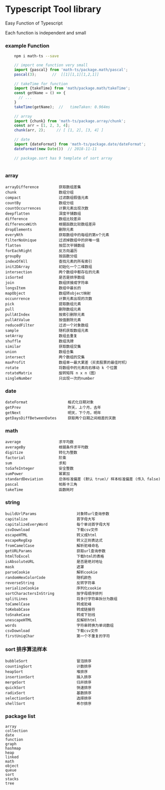 # Typescript Tool library

Easy Function of Typescript

Each function is independent and small
    
### example Function

```bash
    npm i math-ts --save

```
        
```typescript
    // import one function very small
    import {pascal} from 'math-ts/package.math/pascal';
    pascal(3);       //  [[1][1,1][1,2,1]]
    
    // takeTime for function
    import {takeTime} from 'math/package.math/takeTime';
    const getName = () => {
      // ...
    }
    takeTime(getName);  //   timeTaken: 0.964ms
    
    // array
    import {chunk} from 'math-ts/package.array/chunk'; 
    const arr = [1, 2, 3, 4];
    chunk(arr, 2);     // [ [1, 2], [3, 4] ]
    
    // date
    import {dateFormat} from 'math-ts/package.date/dateFormat';
    dateFormat(new Date())  // 2018-11-11
    
    // package.sort has 9 template of sort array
    
```

### array
    
    arrayDifference         获取数组差集
    chunk                   数组分组
    compact                 过滤数组假值元素
    countBy                 数组分组
    countOccurrences        计算元素出现次数 
    deepflatten             深度平铺数组
    difference              数组比较差异
    differenceWith          根据函数比较数组差异
    dropElements            删除元素
    everyNth                获取数组中的每组的第n个元素
    filterNoUnique          过滤掉数组中的非唯一值
    flatten                 按层次平铺数组
    forEachRight            反方向遍历
    groupBy                 按函数分组
    indexOfAll              查找元素的所有索引
    init2DArray             初始化一个二维数组
    intersection            两个数组中都存在的元素
    isSorted                是否是排序数组
    join                    数组拼接成字符串
    longsItem               数组中最长的
    mapObject               数组转object映射
    occunrrence             计算元素出现的次数
    pick                    提取数组元素
    pull                    删除数组元素
    pullAtIndex             按索引删除元素
    pullAtValue             按值删除元素
    reducedFilter           过滤一个对象数组
    sample                  随机获取数组元素
    setArray                数组去重复
    shuffle                 数组洗牌
    similar                 获取数组交集
    union                   数组合集
    intersect               两个数组的交集
    maxProfit               数组单一最大累差（买卖股票的最佳时机）
    rotate                  将数组中的元素向右移动 k 个位置
    rotateMatrix            旋转矩阵 n x n（图）
    singleNumber            只出现一次的number
    
### date
    
    dateFormat                  格式化日期对象
    getPrev                     昨天，上个月，去年
    getNext                     明天，下个月，明年
    getDaysDiffBetweenDates     获取两个日期之间相差的天数

### math
    
    average                 求平均数
    averageBy               根据条件求平均数
    digitize                转化为整数
    factorial               阶乘
    sum                     求和
    toSafeInteger           安全整数
    sumPower                幂累加
    standardDeviation       总体标准偏差 (默认 true)/ 样本标准偏差 (传入 false)
    pascal                  帕斯卡三角
    takeTime                函数耗时

### string

    buildUrlParams                  对象转url查询参数
    capitalize                      首字母大写
    capitalizeEveryWord             每个单词首字母大写
    csvDownload                     下载csv文件
    escapeHTML                      转义成html
    escapeRegExp                    转义正则表达式
    fromCamelCase                   解析驼峰命名
    getURLParams                    获取url查询参数
    htmlToExcel                     下载html的表格
    isAbsoluteURL                   是否是绝对地址
    mask                            遮罩
    parseCookie                     解析cookie
    randomHexColorCode              随机颜色
    reverseString                   反转字符串
    serializeCookie                 序列化cookie
    sortCharactersInString          按字母顺序排列
    splitLines                      将多行字符串拆分为数组
    toCamelCase                     转成驼峰
    toKebabCase                     转成链接符
    toSnakeCase                     转成下划线
    unescapeHTML                    反解析html
    words                           字符串转换为单词数组
    csvDownload                     下载csv文件
    firstUniqChar                   第一个不重复的字符

### sort    排序算法样本
    
    bubbleSort                      冒泡排序
    countingSort                    计数排序
    heapSort                        堆排序
    insertionSort                   插入排序
    mergeSort                       归并排序
    quickSort                       快速排序
    radixSort                       基数排序
    selectionSort                   选择排序
    shellSort                       希尔排序

### package list

    array
    collection
    date
    function
    graph
    hashmap
    heap
    linked
    math
    object
    queue
    sort
    stacks
    tree

